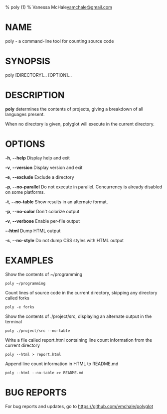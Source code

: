 % poly (1)
% Vanessa McHale<vamchale@gmail.com>

# NAME

poly - a command-line tool for counting source code

# SYNOPSIS

  poly [DIRECTORY]... [OPTION]...

# DESCRIPTION

**poly** determines the contents of projects, giving a breakdown of all
languages present.

When no directory is given, polyglot will execute in the current directory.

# OPTIONS

**-h**, **-\-help** Display help and exit

**-v**, **-\-version** Display version and exit

**-e**, **-\-exclude** Exclude a directory

**-p**, **-\-no-parallel** Do not execute in parallel. Concurrency is already
disabled on some platforms.

**-t**, **-\-no-table** Show results in an alternate format.

**-p**, **-\-no-color** Don't colorize output

**-v**, **-\-verbose** Enable per-file output

**-\-html** Dump HTML output

**-s**, **-\-no-style** Do not dump CSS styles with HTML output

# EXAMPLES

Show the contents of ~/programming

```
poly ~/programming
```

Count lines of source code in the current directory, skipping any directory called forks

```
poly -e forks
```

Show the contents of ./project/src, displaying an alternate output in the terminal

```
poly ./project/src --no-table
```

Write a file called report.html containing line count information from the
current directory

```
poly --html > report.html
```

Append line count information in HTML to README.md

```
poly --html --no-table >> README.md
```

# BUG REPORTS

For bug reports and updates, go to https://github.com/vmchale/polyglot
